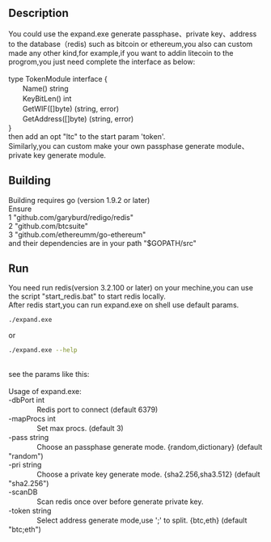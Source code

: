 ﻿## Description
You could use the expand.exe generate passphase、private key、address to the database（redis) such as bitcoin or ethereum,you also can custom made
any other kind,for example,if you want to addin litecoin to the progrom,you just need complete the interface as below:<br> 
<br> 
type TokenModule interface {<br> 
　　Name() string<br> 
　　KeyBitLen() int<br> 
　　GetWIF([]byte) (string, error)<br> 
　　GetAddress([]byte) (string, error)<br> 
}
<br>
then add an opt "ltc" to the start param 'token'.<br> 
Similarly,you can custom make your own passphase generate module、private key generate module.<br> 

## Building
Building requires go (version 1.9.2 or later)<br> 
Ensure<br> 
1 "github.com/garyburd/redigo/redis"<br> 
2 "github.com/btcsuite"<br> 
3 "github.com/ethereumm/go-ethereum"<br> 
and their dependencies are in your path "$GOPATH/src"<br> 

## Run
You need run redis(version 3.2.100 or later) on your mechine,you can use the script "start_redis.bat" to start redis locally.<br> 
After redis start,you can run expand.exe on shell use default params.<br> 
```bash
./expand.exe
```
or
```bash
./expand.exe --help
```
<br> 
see the params like this:<br> 
<br> 
Usage of expand.exe:<br> 
  -dbPort int<br> 
　　　　Redis port to connect (default 6379)<br> 
  -mapProcs int<br> 
　　　　Set max procs. (default 3)<br> 
  -pass string<br> 
　　　　Choose an passphase generate mode.      {random,dictionary} (default "random")<br> 
  -pri string<br> 
　　　　Choose a private key generate mode.     {sha2.256,sha3.512} (default "sha2.256")<br> 
  -scanDB<br> 
　　　　Scan redis once over before generate private key.<br> 
  -token string<br> 
　　　　Select address generate mode,use ';' to split.  {btc,eth} (default "btc;eth")<br> 
